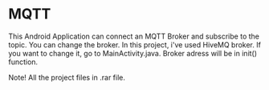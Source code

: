 # MQTT
This Android Application can connect an MQTT Broker and subscribe to the topic.
You can change the broker. In this project, i've used HiveMQ broker. If you want to change it, go to MainActivity.java. Broker adress will be in init() function.  

Note!
All the project files in .rar file. 
